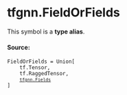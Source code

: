 
# tfgnn.FieldOrFields

<!-- Insert buttons and diff -->
This symbol is a **type alias**.



#### Source:

<pre class="devsite-click-to-copy prettyprint lang-py tfo-signature-link">
<code>FieldOrFields = Union[
    tf.Tensor,
    tf.RaggedTensor,
    <a href="../tfgnn/Fields.md"><code>tfgnn.Fields</code></a>
]
</code></pre>



<!-- Placeholder for "Used in" -->
